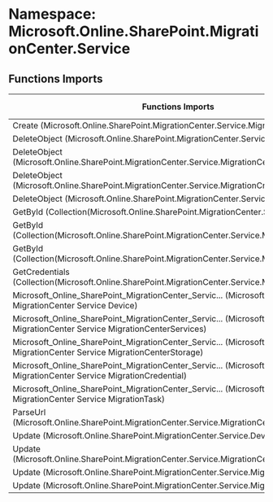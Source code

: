 # Namespace: Microsoft.Online.SharePoint.MigrationCenter.Service

## Functions Imports

Functions Imports | SPO | SP 2019 | SP 2016 | SP 2013
----------|:---:|:-------:|:-------:|:-------:
Create (Microsoft.Online.SharePoint.MigrationCenter.Service.MigrationCenterStorage) | ✅ | ❌ | ❌ | ❌
DeleteObject (Microsoft.Online.SharePoint.MigrationCenter.Service.Device) | ✅ | ❌ | ❌ | ❌
DeleteObject (Microsoft.Online.SharePoint.MigrationCenter.Service.MigrationCenterStorage) | ✅ | ❌ | ❌ | ❌
DeleteObject (Microsoft.Online.SharePoint.MigrationCenter.Service.MigrationCredential) | ✅ | ❌ | ❌ | ❌
DeleteObject (Microsoft.Online.SharePoint.MigrationCenter.Service.MigrationTask) | ✅ | ❌ | ❌ | ❌
GetById (Collection(Microsoft.Online.SharePoint.MigrationCenter.Service.Device)) | ✅ | ❌ | ❌ | ❌
GetById (Collection(Microsoft.Online.SharePoint.MigrationCenter.Service.MigrationCredential)) | ✅ | ❌ | ❌ | ❌
GetById (Collection(Microsoft.Online.SharePoint.MigrationCenter.Service.MigrationTask)) | ✅ | ❌ | ❌ | ❌
GetCredentials (Collection(Microsoft.Online.SharePoint.MigrationCenter.Service.MigrationCredential)) | ✅ | ❌ | ❌ | ❌
<span title="Microsoft_Online_SharePoint_MigrationCenter_Service_Device">Microsoft_Online_SharePoint_MigrationCenter_Servic...</span> (Microsoft Online SharePoint MigrationCenter Service Device) | ✅ | ❌ | ❌ | ❌
<span title="Microsoft_Online_SharePoint_MigrationCenter_Service_MigrationCenterServices">Microsoft_Online_SharePoint_MigrationCenter_Servic...</span> (Microsoft Online SharePoint MigrationCenter Service MigrationCenterServices) | ✅ | ❌ | ❌ | ❌
<span title="Microsoft_Online_SharePoint_MigrationCenter_Service_MigrationCenterStorage">Microsoft_Online_SharePoint_MigrationCenter_Servic...</span> (Microsoft Online SharePoint MigrationCenter Service MigrationCenterStorage) | ✅ | ❌ | ❌ | ❌
<span title="Microsoft_Online_SharePoint_MigrationCenter_Service_MigrationCredential">Microsoft_Online_SharePoint_MigrationCenter_Servic...</span> (Microsoft Online SharePoint MigrationCenter Service MigrationCredential) | ✅ | ❌ | ❌ | ❌
<span title="Microsoft_Online_SharePoint_MigrationCenter_Service_MigrationTask">Microsoft_Online_SharePoint_MigrationCenter_Servic...</span> (Microsoft Online SharePoint MigrationCenter Service MigrationTask) | ✅ | ❌ | ❌ | ❌
ParseUrl (Microsoft.Online.SharePoint.MigrationCenter.Service.MigrationCenterStorage) | ✅ | ❌ | ❌ | ❌
Update (Microsoft.Online.SharePoint.MigrationCenter.Service.Device) | ✅ | ❌ | ❌ | ❌
Update (Microsoft.Online.SharePoint.MigrationCenter.Service.MigrationCenterStorage) | ✅ | ❌ | ❌ | ❌
Update (Microsoft.Online.SharePoint.MigrationCenter.Service.MigrationCredential) | ✅ | ❌ | ❌ | ❌
Update (Microsoft.Online.SharePoint.MigrationCenter.Service.MigrationTask) | ✅ | ❌ | ❌ | ❌